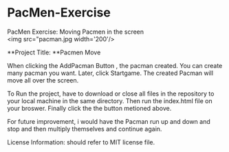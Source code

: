 # PacMen-Exercise
PacMen Exercise: Moving Pacmen in the screen
<br>
<img src="pacman.jpg width='200'/>

**Project Title: **Pacmen Move

When clicking the AddPacman Button , the pacman created. You can create many pacman you want. Later, click Startgame. The created Pacman will move all over the screen.

To Run the project, have to download or close all files in the repository to your local machine in the same directory. Then run the index.html file on your broswer. Finally click the the button metioned above.

For future improvement, i would have the Pacman run up and down and stop and then multiply themselves and continue again.

License Information: should refer to MIT license file.
